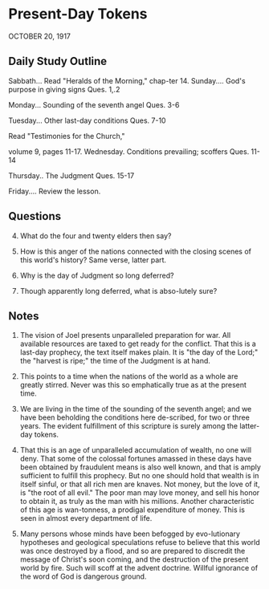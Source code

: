 # Present-Day Tokens
OCTOBER 20, 1917

## Daily Study Outline

Sabbath... Read "Heralds of the Morning," chap-ter 14. Sunday.... God's purpose in giving signs Ques. 1,.2

Monday... Sounding of the seventh angel Ques. 3-6

Tuesday... Other last-day conditions Ques. 7-10

Read "Testimonies for the Church,"

volume 9, pages 11-17. Wednesday. Conditions prevailing; scoffers Ques. 11-14

Thursday.. The Judgment Ques. 15-17

Friday.... Review the lesson.

## Questions

4. What do the four and twenty elders then say? 

6. How is this anger of the nations connected with the closing scenes of this world's history? Same verse, latter part.

15. Why is the day of Judgment so long deferred? 

16. Though apparently long deferred, what is abso-lutely sure? 

## Notes

1. The vision of Joel presents unparalleled preparation for war. All available resources are taxed to get ready for the conflict. That this is a last-day prophecy, the text itself makes plain. It is "the day of the Lord;" the "harvest is ripe;" the time of the Judgment is at hand.

2. This points to a time when the nations of the world as a whole are greatly stirred. Never was this so emphatically true as at the present time.

3. We are living in the time of the sounding of the seventh angel; and we have been beholding the conditions here de-scribed, for two or three years. The evident fulfillment of this scripture is surely among the latter-day tokens.

4. That this is an age of unparalleled accumulation of wealth, no one will deny. That some of the colossal fortunes amassed in these days have been obtained by fraudulent means is also well known, and that is amply sufficient to fulfill this prophecy. But no one should hold that wealth is in itself sinful, or that all rich men are knaves. Not money, but the love of it, is "the root of all evil." The poor man may love money, and sell his honor to obtain it, as truly as the man with his millions. Another characteristic of this age is wan-tonness, a prodigal expenditure of money. This is seen in almost every department of life.

6. Many persons whose minds have been befogged by evo-lutionary hypotheses and geological speculations refuse to believe that this world was once destroyed by a flood, and so are prepared to discredit the message of Christ's soon coming, and the destruction of the present world by fire. Such will scoff at the advent doctrine. Willful ignorance of the word of God is dangerous ground.

